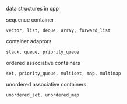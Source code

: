 data structures in cpp

sequence container

```vector, list, deque, array, forward_list```

container adaptors

```stack, queue, priority_queue```

ordered associative containers

```set, priority_queue, multiset, map, multimap```

unordered associative containers

```unordered_set, unordered_map```